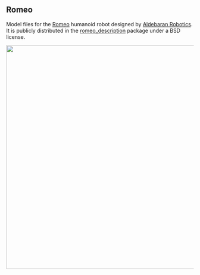 ## Romeo

Model files for the [Romeo](http://projetromeo.com/) humanoid robot designed by
[Aldebaran Robotics](https://www.ald.softbankrobotics.com/). It is publicly
distributed in the [romeo\_description](http://wiki.ros.org/romeo\_description>)
package under a BSD license.

<img src="https://scaron.info/images/openrave/nextage.png" width="600">

